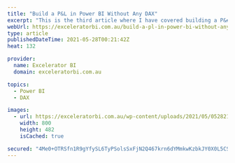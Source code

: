 ```yaml
---
title: "Build a P&L in Power BI Without Any DAX"
excerpt: "This is the third article where I have covered building a P&#38;L in Power BI. My first 2 articles here and here focused on how to use the DAX language to solve some of the common problems with P&#38;L reporting, such as adding sub totals into the visual, % of [...]Read More »"
webUrl: https://exceleratorbi.com.au/build-a-pl-in-power-bi-without-any-dax/
type: article
publishedDateTime: 2021-05-28T00:21:42Z
heat: 132

provider:
  name: Excelerator BI
  domain: exceleratorbi.com.au

topics:
  - Power BI
  - DAX

images:
  - url: https://exceleratorbi.com.au/wp-content/uploads/2021/05/052821_0018_BuildaPLin1.png
    width: 800
    height: 482
    isCached: true

secured: "4Me0+OTRSfn1R9gYfySL6TyPSolsSxFjN2Q467krn6dYMmkwKzbkJY0X0L5CS8tU1YEcMXTVukvfc2WHHbuMKzVte95my7gX4QRNwAtgRb02kjgyF3POe8dw4s8foeS4NggsIshHUHmQc9yaMaq4/DGx9N2JLO5c9/pGoAg6xHcwEfD1C5VC/RaHSviWEEobmC71EBHBVdDd+9jwwHnUyc5pxwo/KlpFMqUpEmagpCMAzcuXNpPXD52P3+4meWfBgCV5o9QC92XKqXPMIP3prOWRJko4XtA+IiIrlZeLPSI+takq/od3J2CiOhFKNg7OI+k1W2thCnFNQPFky3mTA+VbKiiMEOVMbC9dPBmEcwg=;ZnTir42Tqw+VFqU5zSIvGQ=="
---
```


